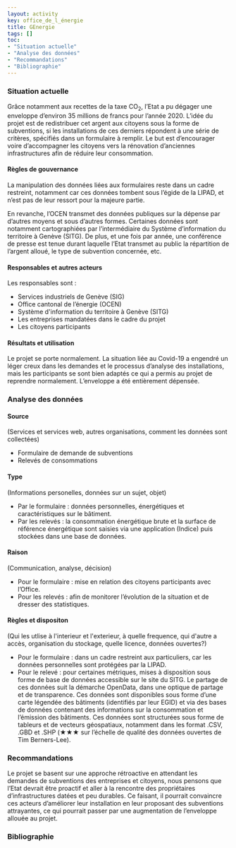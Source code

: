 ```yaml
---
layout: activity
key: office_de_l_énergie
title: GEnergie
tags: []
toc:
- "Situation actuelle"
- "Analyse des données"
- "Recommandations"
- "Bibliographie"
---
```


### Situation actuelle
Grâce notamment aux recettes de la taxe CO<sub>2</sub>, l’Etat a pu dégager une enveloppe d’environ 35 millions de francs pour l’année 2020. L’idée du projet est de redistribuer cet argent aux citoyens sous la forme de subventions, si les installations de ces derniers répondent à une série de critères, spécifiés dans un formulaire à remplir. Le but est d’encourager voire d’accompagner les citoyens vers la rénovation d’anciennes infrastructures afin de réduire leur consommation.

#### Règles de gouvernance
La manipulation des données liées aux formulaires reste dans un cadre restreint, notamment car ces données tombent sous l’égide de la LIPAD, et n’est pas de leur ressort pour la majeure partie.

En revanche, l’OCEN transmet des données publiques sur la dépense par d’autres moyens et sous d’autres formes. Certaines données sont notamment cartographiées par l’intermédiaire du Système d’information du territoire à Genève (SITG). De plus, et une fois par année, une conférence de presse est tenue durant laquelle l’Etat transmet au public la répartition de l’argent alloué, le type de subvention concernée, etc.

#### Responsables et autres acteurs
Les responsables sont :
- Services industriels de Genève (SIG)
- Office cantonal de l’énergie (OCEN)
- Système d'information du territoire à Genève (SITG)
- Les entreprises mandatées dans le cadre du projet
- Les citoyens participants

#### Résultats et utilisation
Le projet se porte normalement. La situation liée au Covid-19 a engendré un léger creux dans les demandes et le processus d’analyse des installations, mais les participants se sont bien adaptés ce qui a permis au projet de reprendre normalement. L’enveloppe a été entièrement dépensée.


### Analyse des données

#### Source
(Services et services web, autres organisations, comment les données sont collectées)
- Formulaire de demande de subventions
- Relevés de consommations 

#### Type
(Informations personelles, données sur un sujet, objet)
- Par le formulaire : données personnelles, énergétiques et caractéristiques sur le bâtiment. 
- Par les relevés : la consommation énergétique brute et la surface de référence énergétique sont saisies via une application (Indice) puis stockées dans une base de données.

#### Raison
(Communication, analyse, décision)
- Pour le formulaire : mise en relation des citoyens participants avec l’Office.
- Pour les relevés : afin de monitorer l’évolution de la situation et de dresser des statistiques.

#### Règles et dispositon
(Qui les utlise à l'interieur et l'exterieur, à quelle frequence, qui d'autre a accès, organisation du stockage, quelle licence, données ouvertes?)
- Pour le formulaire : dans un cadre restreint aux particuliers, car les données personnelles sont protégées par la LIPAD.
- Pour le relevé : pour certaines métriques, mises à disposition sous forme de base de données accessible sur le site du SITG. Le partage de ces données suit la démarche OpenData, dans une optique de partage et de transparence.
Ces données sont disponibles sous forme d’une carte légendée des bâtiments (identifiés par leur EGID) et via des bases de données contenant des informations sur la consommation et l’émission des bâtiments.
Ces données sont structurées sous forme de tableurs et de vecteurs géospatiaux, notamment dans les format .CSV, .GBD et .SHP (★★★ sur l’échelle de qualité des données ouvertes de Tim Berners-Lee).


### Recommandations
Le projet se basent sur une approche rétroactive en attendant les demandes de subventions des entreprises et citoyens, nous pensons que l’Etat devrait être proactif et aller à la rencontre des propriétaires d’infrastructures datées et peu durables. Ce faisant, il pourrait convaincre ces acteurs d’améliorer leur installation en leur proposant des subventions attrayantes, ce qui pourrait passer par une augmentation de l’enveloppe allouée au projet.


### Bibliographie

